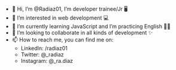 - 👋 Hi, I’m @Radiaz01, I’m developer trainee/Jr  🖥️
- 👀 I’m interested in web development 💻
- 🌱 I’m currently learning JavaScript and I’m practicing English 💪🏻
- 💞️ I’m looking to collaborate in all kinds of development ✨
- 📫 How to reach me, you can find me on: 
  - LinkedIn: /radiaz01
  - Twitter: @_radiaz
  - Instagram: @_ra.diaz

<!---
Radiaz01/Radiaz01 is a ✨ special ✨ repository because its `README.md` (this file) appears on your GitHub profile.
You can click the Preview link to take a look at your changes.
--->
